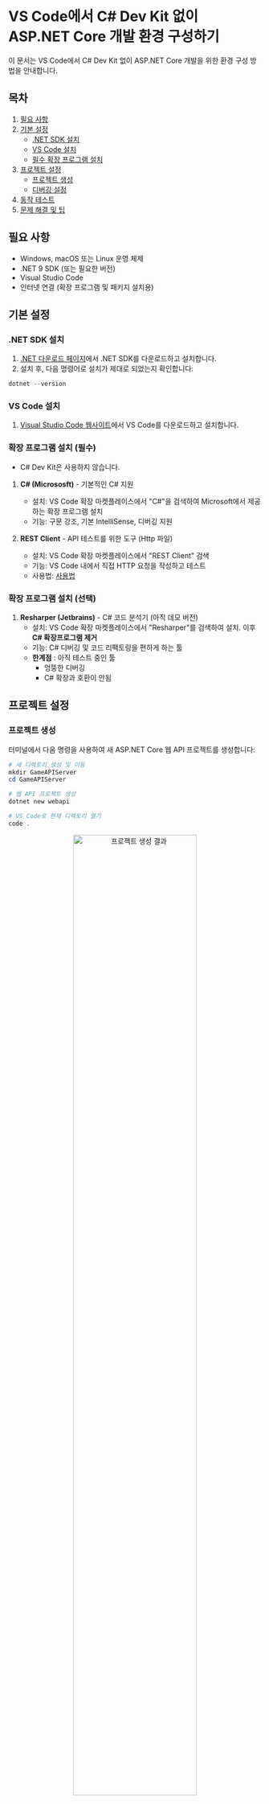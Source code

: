# VS Code에서 C# Dev Kit 없이 ASP.NET Core 개발 환경 구성하기

이 문서는 VS Code에서 C# Dev Kit 없이 ASP.NET Core 개발을 위한 환경 구성 방법을 안내합니다.

## 목차

1. [필요 사항](#필요-사항)
2. [기본 설정](#기본-설정)
   - [.NET SDK 설치](#net-sdk-설치)
   - [VS Code 설치](#vs-code-설치)
   - [필수 확장 프로그램 설치](#필수-확장-프로그램-설치)
3. [프로젝트 설정](#프로젝트-설정)
   - [프로젝트 생성](#프로젝트-생성)
   - [디버깅 설정](#디버깅-설정)
4. [동작 테스트](#동작-테스트)
5. [문제 해결 및 팁](#문제-해결-및-팁)

  
## 필요 사항

- Windows, macOS 또는 Linux 운영 체제
- .NET 9 SDK (또는 필요한 버전)
- Visual Studio Code
- 인터넷 연결 (확장 프로그램 및 패키지 설치용)

## 기본 설정

### .NET SDK 설치

1. [.NET 다운로드 페이지](https://dotnet.microsoft.com/download)에서 .NET SDK를 다운로드하고 설치합니다.
2. 설치 후, 다음 명령어로 설치가 제대로 되었는지 확인합니다:

```powershell 
dotnet --version
```

### VS Code 설치

1. [Visual Studio Code 웹사이트](https://code.visualstudio.com/)에서 VS Code를 다운로드하고 설치합니다.

### 확장 프로그램 설치 (필수)

* C# Dev Kit은 사용하지 않습니다.

1. **C# (Micrososft)** - 기본적인 C# 지원 
   - 설치: VS Code 확장 마켓플레이스에서 "C#"을 검색하여 Microsoft에서 제공하는 확장 프로그램 설치
   - 기능: 구문 강조, 기본 IntelliSense, 디버깅 지원


3. **REST Client** - API 테스트를 위한 도구 (Http 파일)
   - 설치: VS Code 확장 마켓플레이스에서 "REST Client" 검색
   - 기능: VS Code 내에서 직접 HTTP 요청을 작성하고 테스트
   - 사용법: [사용법](#rest-client를-사용한-테스트)



### 확장 프로그램 설치 (선택)

1. **Resharper (Jetbrains)** - C# 코드 분석기 (아직 데모 버전)
   - 설치: VS Code 확장 마켓플레이스에서 "Resharper"를 검색하여 설치. 이후 **C# 확장프로그램 제거**
   - 기능: C# 디버깅 및 코드 리팩토링을 편하게 하는 툴
   - **한계점** : 아직 테스트 중인 툴
        - 엉뚱한 디버깅
        - C# 확장과 호환이 안됨


## 프로젝트 설정

### 프로젝트 생성

터미널에서 다음 명령을 사용하여 새 ASP.NET Core 웹 API 프로젝트를 생성합니다:

```powershell
# 새 디렉토리 생성 및 이동
mkdir GameAPIServer
cd GameAPIServer

# 웹 API 프로젝트 생성
dotnet new webapi

# VS Code로 현재 디렉토리 열기
code .
```

<div align="center">
  <img src="images/VSCode_APIServer/project_creation_result.png" alt="프로젝트 생성 결과" width="70%">
  <p><em>그림 1: VS Code에서 웹 API 프로젝트가 생성된 결과 화면</em></p>
</div>

## 동작 테스트

프로젝트가 제대로 설정되었는지 확인하려면 간단한 테스트를 수행합니다:

### 빌드 및 실행

1. 터미널에서 다음 명령어로 프로젝트를 빌드합니다:

```powershell
dotnet build
```

<div align="center">
  <img src="images/VSCode_APIServer/dotnet_build.png" alt="빌드 명령 실행" width="70%">
  <p><em>dotnet build 명령으로 프로젝트를 빌드하는 화면</em></p>
</div>

2. 빌드가 성공하면 다음 명령어로 실행합니다:

```powershell
dotnet run
```

<div align="center">
  <img src="images/VSCode_APIServer/dotnet_run.png" alt="실행 명령 및 결과" width="70%">
  <p><em>dotnet run 명령으로 애플리케이션을 실행한 결과 화면</em></p>
</div>

3. 애플리케이션이 시작되면 표시되는 URL을 브라우저에서 열거나 다음 명령어를 사용하여 기본 API 엔드포인트에 요청을 보낼 수 있습니다:

```powershell
curl http://localhost:5000/weatherforecast
```

### 디버깅 설정

VS Code에서 디버깅을 설정하려면:

1. VS Code에서 프로젝트를 연 후, `F5` 키를 누르고 .Net Core 디버거를 선택합니다. 이후, 디버그 탭을 눌러 디버깅을 진행합니다.
   
   <div align="center">
     <img src="images/VSCode_APIServer/select_debugger.png" alt="VS Code에서 F5을 누를 경우" width="70%">
     <p><em>VS Code에서 F5을 누르고, Suggested된 .NET Core 디버거 선택</em></p>
   </div>
      - .NET Code 디버거를 선택합니다.

   <div align="center">
     <img src="images/VSCode_APIServer/debugger_tab.png" alt="디버그 탭 클릭" width="70%">
     <p><em>VS Code에서 디버그 탭 누르고, 초록 화살표 누름</em></p>
   </div>
      - 이후 디버거 탭을 누르고, 초록 화살표를 누르면 디버깅이 진행됩니다.
---
2. 중단점을 설정해서 디버깅을 진행할 수 있고,  
디버거 탭을 통해, 변수를 추적하거나, Callstack, BreakPoints확인, 현재 Local 변수를 확인할 수 있다.

   <div align="center">
     <img src="images/VSCode_APIServer/debugger_tab_explain.png" alt="디버그 탭 클릭" width="70%">
     <p><em>VS Code에서 디버깅 화면</em></p>
   </div>



---
3. 디버거를 설정했다면, `.vscode` 폴더에 `launch.json` 파일이 자동으로 생성됩니다. 이 폴더는 VS Code의 프로젝트별 설정을 저장하는 곳입니다. 없다면 수동으로 생성할 수 있습니다:

### 파일설명 
`.vscode/launch.json` 파일: (디버깅 구성을 정의하는 파일로, 디버깅 시작 시 어떻게 실행할지 설정합니다)

```json
{
    "version": "0.2.0",
    "configurations": [
        {
            "name": ".NET Core Launch (web)",
            "type": "coreclr",
            "request": "launch",
            "preLaunchTask": "build",
            "program": "${workspaceFolder}/bin/Debug/net9.0/GameAPIServer.dll",
            "args": [],
            "cwd": "${workspaceFolder}",
            "stopAtEntry": false,
            "serverReadyAction": {
                "action": "openExternally",
                "pattern": "\\bNow listening on:\\s+(https?://\\S+)"
            },
            "env": {
                "ASPNETCORE_ENVIRONMENT": "Development"
            },
            "sourceFileMap": {
                "/Views": "${workspaceFolder}/Views"
            }
        },
        {
            "name": ".NET Core Attach",
            "type": "coreclr",
            "request": "attach"
        }
    ]
}
```

launch.json 주요 설정 항목:
- version: 구성 파일의 버전을 지정 (현재 버전은 0.2.0)
- **configurations**: 디버깅 구성 목록을 정의하는 배열
  - **name**: 디버그 구성의 이름 (VS Code UI에 표시됨)
  - **type**: 사용할 디버거 타입 (coreclr은 .NET Core용 디버거)
  - **request**: 디버깅 요청 유형 (`launch`는 새로 시작, `attach`는 실행 중인 프로세스에 연결)
  - **preLaunchTask**: 디버깅 전에 실행할 작업 (tasks.json에 정의된 작업명, 보통 build) 
  - **program**: 실행할 프로그램의 경로 (빌드된 DLL 파일 위치)
  - **args**: 프로그램 실행 시 전달할 명령줄 인수 배열
  - cwd: 프로그램 실행의 작업 디렉토리 경로
  - stopAtEntry: 프로그램 시작 지점에서 즉시 중단점 설정 여부 (true/false)
  - **serverReadyAction**: 서버가 준비되었을 때 취할 동작
    - action: 수행할 동작 (예: openExternally는 외부 브라우저 열기)
    - pattern: 서버 준비 상태를 감지할 정규식 패턴
  - **env**: 디버깅 세션에 적용할 환경 변수 (키-값 쌍) 
  - sourceFileMap: 소스 파일 경로 매핑 (원격 디버깅 시 유용)

---

`.vscode/tasks.json` 파일: (VS Code가 실행할 작업들을 정의하는 파일로, 빌드, 게시 등의 명령을 설정합니다)

```json
{
    "version": "2.0.0",
    "tasks": [
        {
            "label": "build",
            "command": "dotnet",
            "type": "process",
            "args": [
                "build",
                "${workspaceFolder}/GameAPIServer.csproj",
                "/property:GenerateFullPaths=true",
                "/consoleloggerparameters:NoSummary;ForceNoAlign"
            ],
            "problemMatcher": "$msCompile"
        },
        {
            "label": "publish",
            "command": "dotnet",
            "type": "process",
            "args": [
                "publish",
                "${workspaceFolder}/GameAPIServer.csproj",
                "/property:GenerateFullPaths=true",
                "/consoleloggerparameters:NoSummary;ForceNoAlign"
            ],
            "problemMatcher": "$msCompile"
        },
        {
            "label": "watch",
            "command": "dotnet",
            "type": "process",
            "args": [
                "watch",
                "run",
                "--project",
                "${workspaceFolder}/GameAPIServer.csproj"
            ],
            "problemMatcher": "$msCompile"
        }
    ]
}
```

tasks.json 주요 설정 항목:
- version: 작업 정의 파일의 버전 (현재 버전은 2.0.0)
- **tasks**: 정의된 작업 목록을 포함하는 배열 
  - **label**: 작업의 이름 (VS Code UI에 표시되고 launch.json에서 참조됨) 
  - **command**: 실행할 명령어 (예: dotnet) 
  - type: 작업 실행 방식 (process는 새 프로세스로 실행)
  - **args**: 명령에 전달할 인수 배열 
    - **build**: 빌드 명령어
    - **${workspaceFolder}/GameAPIServer.csproj**: 대상 프로젝트 파일 


주요 작업 설명:
- **build**: dotnet build 명령을 실행하여 프로젝트를 컴파일 (주로 사용) 


### REST Client를 사용한 테스트

REST Client 확장을 설치했다면, `.http` 파일을 생성하여 API 엔드포인트를 테스트할 수 있습니다:

1. 프로젝트 폴더에 `GameAPIServer.http` 파일을 생성하고 다음 내용을 추가합니다:

```
@host = http://localhost:5000

### 기본 API 테스트
GET {{host}}/weatherforecast
```

2. REST Client확장을 설치했다면, `Send Request`버튼이 활성화 됩니다.  
버튼을 클릭하여 요청을 실행합니다.

   <div align="center">
     <img src="images/VSCode_APIServer/http_test.png" alt="http테스트" width="70%">
     <p><em>REST Client를 이용한 http 테스트</em></p>
   </div>


